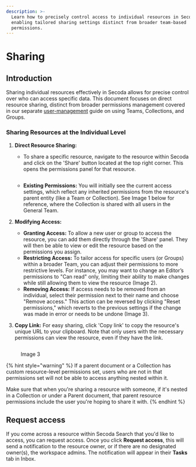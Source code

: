 ```yaml
---
description: >-
  Learn how to precisely control access to individual resources in Secoda,
  enabling tailored sharing settings distinct from broader team-based
  permissions.
---
```


# Sharing

## **Introduction**

Sharing individual resources effectively in Secoda allows for precise control over who can access specific data. This document focuses on direct resource sharing, distinct from broader permissions management covered in our separate [user-management](../user-management/ "mention") guide on using Teams, Collections, and Groups.

### Sharing Resources at the Individual Level

1.  **Direct Resource Sharing:**

    * To share a specific resource, navigate to the resource within Secoda and click on the 'Share' button located at the top right corner. This opens the permissions panel for that resource.

    <figure><img src="https://secoda-public-media-assets.s3.amazonaws.com/6bd407cd-316e-4a2d-a0b8-3f821b8c955e.png" alt=""><figcaption></figcaption></figure>

    * **Existing Permissions:** You will initially see the current access settings, which reflect any inherited permissions from the resource's parent entity (like a Team or Collection). See Image 1 below for reference, where the Collection is shared with all users in the General Team.
2. **Modifying Access:**
   * **Granting Access:** To allow a new user or group to access the resource, you can add them directly through the 'Share' panel. They will then be able to view or edit the resource based on the permissions you assign.
   * **Restricting Access:** To tailor access for specific users (or Groups) within a broader Team, you can adjust their permissions to more restrictive levels. For instance, you may want to change an Editor’s permissions to "Can read" only, limiting their ability to make changes while still allowing them to view the resource (Image 2).&#x20;
   * **Removing Access:** If access needs to be removed from an individual, select their permission next to their name and choose "Remove access." This action can be reversed by clicking "Reset permissions," which reverts to the previous settings if the change was made in error or needs to be undone (Image 3).
3. **Copy Link:** For easy sharing, click 'Copy link' to copy the resource's unique URL to your clipboard. Note that only users with the necessary permissions can view the resource, even if they have the link.

<div><figure><img src="https://secoda-public-media-assets.s3.amazonaws.com/eaaa1767-7a1a-4e46-8f50-c48165502d6c.png" alt=""><figcaption><p>Image 3</p></figcaption></figure></div>

{% hint style="warning" %}
If a parent document or a Collection has custom resource-level permissions set, users who are not in that permissions set will not be able to access anything nested within it.&#x20;

Make sure that when you're sharing a resource with someone, if it's nested in a Collection or under a Parent document, that parent resource permissions include the user you're hoping to share it with.
{% endhint %}

## Request access

If you come across a resource within Secoda Search that you'd like to access, you can request access. Once you click **Request access**, this will send a notification to the resource owner, or if there are no designated owner(s), the workspace admins. The notification will appear in their **Tasks** tab in Inbox.

<figure><img src="https://secoda-public-media-assets.s3.amazonaws.com/4a00b5b8-5b2c-4f9c-a32b-83e45af538d2.png" alt=""><figcaption></figcaption></figure>
